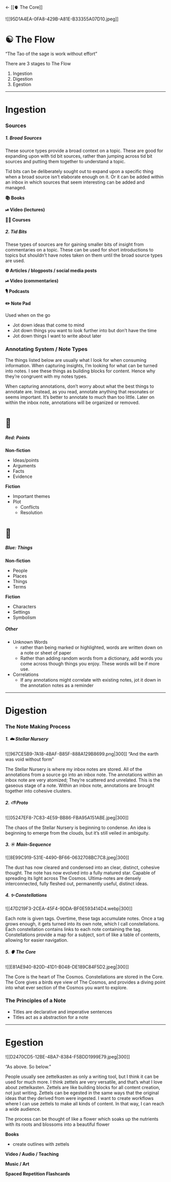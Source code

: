 <- [[🫀 The Core]]

![[95D1A4EA-0FA8-429B-A81E-B33355A07D10.jpeg]]

# ☯️ The Flow
“The Tao of the sage is work without effort” 

There are 3 stages to The Flow

1. Ingestion
2. Digestion
3. Egestion

___

# Ingestion

### Sources

##### 1. Broad Sources

These source types provide a broad context on a topic. These are good for expanding upon with tid bit sources, rather than jumping across tid bit sources and putting them together to understand a topic.

Tid bits can be deliberately sought out to expand upon a specific thing when a broad source isn’t elaborate enough on it. Or  it can be added within an inbox in which sources that seem interesting can be added and managed.

**📚 Books**

**⏯ Video (lectures)**

**👨‍🏫 Courses**

##### 2. Tid Bits

These types of sources are for gaining smaller bits of insight from commentaries on a topic. These can be used for short introductions to topics but shouldn’t have notes taken on them until the broad source types are used.

**🌐 Articles / blogposts / social media posts**


**⏯ Video (commentaries)**

**🎙 Podcasts**

**✏️ Note Pad**

Used when on the go

- Jot down ideas that come to mind
- Jot down things you want to look further into but don’t have the time
- Jot down things I want to write about later

### Annotating System / Note Types
The things listed below are usually what I look for when consuming information. When capturing insights, I’m looking for what can be turned into notes.  I see these things as building blocks for content. Hence why they’re congruent with my notes types.

When capturing annotations, don’t worry about what the best things to annotate are. Instead, as you read, annotate anything that resonates or seems important. It’s better to annotate to much than too little. Later on within the inbox note, annotations will be organized or removed.

# 🔴
##### Red: Points

**Non-fiction**
- Ideas/points
- Arguments
- Facts
- Evidence

**Fiction**
- Important themes
- Plot
	- Conflicts
	- Resolution

# 🔵
##### Blue: Things

**Non-fiction**
- People
- Places
- Things
- Terms

**Fiction**
- Characters
- Settings
- Symbolism

##### Other
- Unknown Words
	- rather than being marked or highlighted, words are written down on a note or sheet of paper
	- Rather than adding random words from a dictionary, add words you come across though things you enjoy. These words will be if more use.
- Correlations
	- If any annotations might correlate with existing notes, jot it down in the annotation notes as a reminder
___

# Digestion 
### The Note Making Process

##### 1. ☁️ Stellar Nursery

![[967CE5B9-7A18-4BAF-B85F-888A129B8699.png|300]]
“And the earth was void without form”

The Stellar Nursery is where my inbox notes are stored. All of the annotations from a source go into an  inbox note. The annotations within an inbox note are very atomized; They’re scattered and unrelated. This is the gaseous stage of a note. Within an inbox note, annotations are brought together into cohesive clusters. 

##### 2. ⛅️ Proto

![[05247EF8-7C83-4E59-BB86-FBA95A151ABE.jpeg|300]]

The chaos of the Stellar Nursery is beginning to condense. An idea is beginning to emerge from the clouds, but it’s still veiled in ambiguity.

##### 3. ☀️ Main-Sequence

![[8E99C919-531E-4490-BF66-0632708BC7C8.jpeg|300]]

The dust has now cleared and condensed into an clear, distinct, cohesive thought. The note has now evolved into a fully matured star. Capable of spreading its light across The Cosmos. Ultima-notes are densely interconnected, fully fleshed out, permanently useful, distinct ideas.

##### 4. ✨ Constellations 

![[47D219F3-2CEA-45F4-9DDA-BF0E593414D4.webp|300]]

Each note is given tags. Overtime, these tags accumulate notes. Once a tag grows enough, it gets turned into its own note, which I call constellations. Each constellation contains links to each note containing the tag. Constellations provide a map for a subject, sort of like a table of contents, allowing for easier navigation.

##### 5. 🫀 The Core

![[E81AE940-820D-41D1-B048-DE189C84F5D2.jpeg|300]]

The Core is the heart of The Cosmos. Constellations are stored in the Core. The Core gives a birds eye view of The Cosmos, and provides a diving point into what ever section of the Cosmos you want to explore.

### The Principles of a Note
- Titles are declarative and imperative sentences
- Titles act as a abstraction for a note

___

# Egestion

![[D2470CD5-12BE-4BA7-8384-F5BDD1999E79.jpeg|300]]

“As above. So below.”

People usually see zettelkasten as only a writing tool, but I think it can be used for much more. I think zettels are very versatile, and that’s what I love about zettelkasten. Zettels are like building blocks for all content creation, not just writing. Zettels can be egested in the same ways that the original ideas that they derived from were ingested.  I want to create workflows where I can use zettels to make all kinds of content. In that way, I can reach a wide audience.

The process can be thought of like a flower which soaks up the nutrients with its roots and blossoms into a beautiful flower

**Books**
- create outlines with zettels

**Video / Audio / Teaching**

**Music / Art**

**Spaced Repetition Flashcards**




